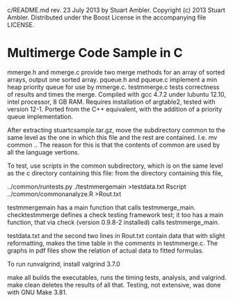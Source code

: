 c/README.md rev. 23 July 2013 by Stuart Ambler.
Copyright (c) 2013 Stuart Ambler.
Distributed under the Boost License in the accompanying file LICENSE.

# Multimerge Code Sample in C

mmerge.h and mmerge.c provide two merge methods for an array of sorted arrays,
output one sorted array.  pqueue.h and pqueue.c implement a min heap priority
queue for use by mmerge.c.  testmmerge.c tests correctness of results and times
the merge.  Compiled with gcc 4.7.2 under lubuntu 12.10, intel processor, 8 GB
RAM.  Requires installation of argtable2, tested with version 12-1.  Ported
from the C++ equivalent, with the addition of a priority queue implementation.

After extracting stuartcsample.tar.gz, move the subdirectory common to the
same level as the one in which this file and the rest are contained.  I.e.
mv common ..
The reason for this is that the contents of common are used by all the language
vertions.

To test, use scripts in the common subdirectory, which is on the same level as
the c directory containing this file: from the directory containing this file,

../common/runtests.py ./testmmergemain >testdata.txt
Rscript ../common/commonanalyze.R >Rout.txt

testmmergemain has a main function that calls testmmerge_main.
checktestmmerge defines a check testing framework test; it too has a main
function, that via check (version 0.9.8-2 installed) calls testmmerge_main.

testdata.txt and the second two lines in Rout.txt contain data that with
slight reformatting, makes the time table in the comments in testmmerge.c.
The graphs in pdf files show the relation of actual data to fitted formulas.

To run runvalgrind, install valgrind 3.7.0

make all builds the executables, runs the timing tests, analysis, and
valgrind.  make clean deletes the results of all that.  Testing, not
extensive, was done with GNU Make 3.81.